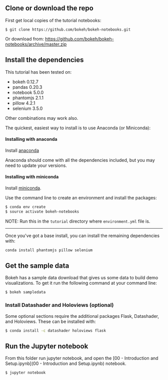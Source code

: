 ## Clone or download the repo
First get local copies of the tutorial notebooks:

```
$ git clone https://github.com/bokeh/bokeh-notebooks.git
```

Or download from: https://github.com/bokeh/bokeh-notebooks/archive/master.zip

## Install the dependencies

This tutorial has been tested on:

* bokeh 0.12.7
* pandas 0.20.3
* notebook 5.0.0
* phantomjs 2.1.1
* pillow 4.2.1
* selenium 3.5.0

Other combinations may work also.

The quickest, easiest way to install is to use Anaconda (or Miniconda):

#### Installing with anaconda

Install [anaconda](http://anaconda.com/downloads)

Anaconda should come with all the dependencies included, but you may need to update your versions.

#### Installing with miniconda

Install [miniconda](http://conda.pydata.org/miniconda.html).

Use the command line to create an environment and install the packages:

```bash
$ conda env create
$ source activate bokeh-notebooks
```

NOTE: Run this in the `tutorial` directory where `environment.yml` file is.

----

Once you've got a base install, you can install the remaining dependencies with:

```bash
conda install phantomjs pillow selenium
```

## Get the sample data

Bokeh has a sample data download that gives us some data to build demo visualizations. To get
it run the following command at your command line:

```bash
$ bokeh sampledata
```

### Install Datashader and Holoviews (optional)

Some optional sections require the additional packages Flask, Datashader, and Holoviews.
These  can be installed with:

```bash
$ conda install -c datashader holoviews flask
```

## Run the Jupyter notebook

From this folder run jupyter notebook, and open the [00 - Introduction and Setup.ipynb](00 - Introduction and Setup.ipynb) notebook.

```
$ jupyter notebook
```
